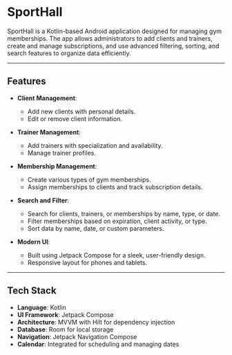 # SportHall

SportHall is a Kotlin-based Android application designed for managing gym memberships. The app allows administrators to add clients and trainers, create and manage subscriptions, and use advanced filtering, sorting, and search features to organize data efficiently.

---

## Features

- **Client Management**:
  - Add new clients with personal details.
  - Edit or remove client information.

- **Trainer Management**:
  - Add trainers with specialization and availability.
  - Manage trainer profiles.

- **Membership Management**:
  - Create various types of gym memberships.
  - Assign memberships to clients and track subscription details.

- **Search and Filter**:
  - Search for clients, trainers, or memberships by name, type, or date.
  - Filter memberships based on expiration, client activity, or type.
  - Sort data by name, date, or custom parameters.

- **Modern UI**:
  - Built using Jetpack Compose for a sleek, user-friendly design.
  - Responsive layout for phones and tablets.

---

## Tech Stack

- **Language**: Kotlin
- **UI Framework**: Jetpack Compose
- **Architecture**: MVVM with Hilt for dependency injection
- **Database**: Room for local storage
- **Navigation**: Jetpack Navigation Compose
- **Calendar**: Integrated for scheduling and managing dates
